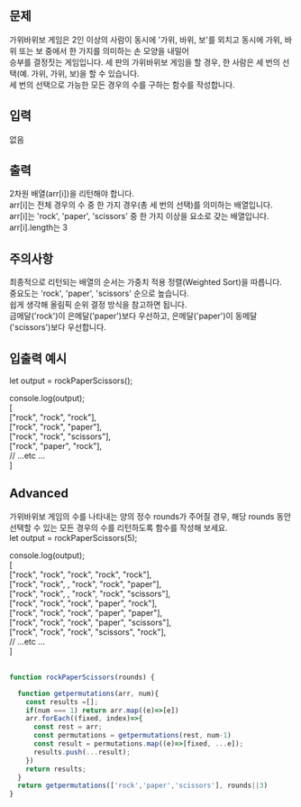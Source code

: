 ## 문제
가위바위보 게임은 2인 이상의 사람이 동시에 '가위, 바위, 보'를 외치고 동시에 가위, 바위 또는 보 중에서 한 가지를 의미하는 손 모양을 내밀어  
승부를 결정짓는 게임입니다. 세 판의 가위바위보 게임을 할 경우, 한 사람은 세 번의 선택(예. 가위, 가위, 보)을 할 수 있습니다.  
세 번의 선택으로 가능한 모든 경우의 수를 구하는 함수를 작성합니다.  

## 입력
없음
## 출력
2차원 배열(arr[i])을 리턴해야 합니다.  
arr[i]는 전체 경우의 수 중 한 가지 경우(총 세 번의 선택)를 의미하는 배열입니다.  
arr[i]는 'rock', 'paper', 'scissors' 중 한 가지 이상을 요소로 갖는 배열입니다.  
arr[i].length는 3  
## 주의사항
최종적으로 리턴되는 배열의 순서는 가중치 적용 정렬(Weighted Sort)을 따릅니다.  
중요도는 'rock', 'paper', 'scissors' 순으로 높습니다.  
쉽게 생각해 올림픽 순위 결정 방식을 참고하면 됩니다.  
금메달('rock')이 은메달('paper')보다 우선하고, 은메달('paper')이 동메달('scissors')보다 우선합니다.  
## 입출력 예시
let output = rockPaperScissors();  

console.log(output);  
    [  
      ["rock", "rock", "rock"],  
      ["rock", "rock", "paper"],  
      ["rock", "rock", "scissors"],  
      ["rock", "paper", "rock"],  
      // ...etc ...  
    ]  
## Advanced
가위바위보 게임의 수를 나타내는 양의 정수 rounds가 주어질 경우, 해당 rounds 동안 선택할 수 있는 모든 경우의 수를 리턴하도록 함수를 작성해 보세요.  
let output = rockPaperScissors(5);  

console.log(output);  
    [  
      ["rock", "rock", "rock", "rock", "rock"],  
      ["rock", "rock", , "rock", "rock", "paper"],  
      ["rock", "rock", , "rock", "rock", "scissors"],  
      ["rock", "rock", "rock", "paper", "rock"],  
      ["rock", "rock", "rock", "paper", "paper"],  
      ["rock", "rock", "rock", "paper", "scissors"],  
      ["rock", "rock", "rock", "scissors", "rock"],  
      // ...etc ...  
    ]  
<br/>

```javascript
function rockPaperScissors(rounds) {

  function getpermutations(arr, num){
    const results =[];
    if(num === 1) return arr.map((e)=>[e])
    arr.forEach((fixed, index)=>{
      const rest = arr;
      const permutations = getpermutations(rest, num-1)
      const result = permutations.map((e)=>[fixed, ...e]);
      results.push(...result);
    })
    return results;
  }
  return getpermutations(['rock','paper','scissors'], rounds||3)
}

```